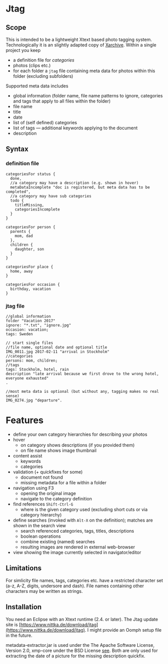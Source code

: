 # Jtag

## Scope

This is intended to be a lightweight Xtext based photo tagging system. Technologically it is an slightly adapted copy of [Xarchive](https://github.com/nittka/Xarchive). Within a single project you keep 
* a definition file for _categories_
* photos (clips etc.)
* for each folder a `jtag` file containing meta data for photos within this folder (excluding subfolders)

Supported meta data includes
* global information (folder name, file name patterns to ignore, categories and tags that apply to all files within the folder)
* file name
* title
* date
* list of (self defined) categories
* list of tags — additional keywords applying to the document
* description

## Syntax

### definition file

```
categoriesFor status {
  done,
  //a category may have a description (e.g. shown in hover)
  metaDataIncomplete "doc is registered, but meta data has to be completed",
  //a category may have sub categories
  todo {
    titleMissing,
    categoriesIncomplete
  }
}

categoriesFor person {
  parents {
    mom, dad
  },
  children {
    daughter, son
  }
}

categoriesFor place {
  home, away
}

categoriesFor occasion {
  birthday, vacation
}
```

### jtag file

```
//global information
folder "Vacation 2017"
ignore: "*.txt", "ignore.jpg"
occasion: vacation;
tags: Sweden

// start single files
//file name, optional date and optional title
IMG_0011.jpg 2017-02-11 "arrival in Stockholm"
//categories
persons: mom, children;
//tags
tags: Stockholm, hotel, rain
description "late arrival because we first drove to the wrong hotel, everyone exhausted"
.

//most meta data is optional (but without any, tagging makes no real sense)
IMG_0274.jpg "departure".
```

# Features

* define your own category hierarchies for describing your photos
* hover
  * on category shows descriptions (if you provided them)
  * on file name shows image thumbnail
* content assist
  * keywords
  * categories
* validation (+ quickfixes for some)
  * document not found
  * missing metadata for a file within a folder
* navigation using F3
  * opening the original image
  * navigate to the category definition
* find references `Shift-Ctrl-G`
  * where is the given category used (excluding short cuts or via category hierarchy)
* define searches (invoked with `Alt-X` on the definition); matches are shown in the search view
  * search referenced categories, tags, titles, descriptions
  * boolean operations
  * combine existing (named) searches
  * resulting images are rendered in external web-browser
* view showing the image currently selected in navigator/editor

## Limitations

For simlicity file names, tags, categories etc. have a restricted character set (a-z, A-Z, digits, undersore and dash). File names containing other characters may be written as strings.

## Installation

You need an Eclipse with an Xtext runtime (2.4. or later).
The Jtag update site is [https://www.nittka.de/download/jtag](https://www.nittka.de/download/jtag).
I might provide an Oomph setup file in the future.

metadata-extractor.jar is used under the The Apache Software License, Version 2.0, xmp-core under the BSD License [see](https://www.adobe.com/devnet/xmp/library/eula-xmp-library-java.html).
Both are only used for extracting the date of a picture for the missing description quickfix.